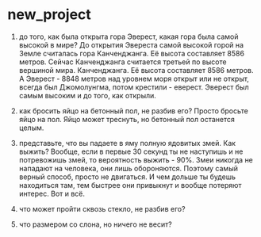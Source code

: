 # new_project
1)  до того, как была открыта гора Эверест, какая гора была самой высокой в мире?
До открытия Эвереста самой высокой горой на Земле считалась гора Канченджанга. Её высота составляет 8586 метров. Сейчас Канченджанга считается третьей по высоте вершиной мира. Канченджанга. Её высота составляет 8586 метров. А Эверест - 8848 метров над уровнем моря открыт или не открыт, всегда был Джомолунгма, потом крестили - еверест. Эверест был самым высоким и до того, как открыли.

2) как бросить яйцо на бетонный пол, не разбив его?
Просто бросьте яйцо на пол. Яйцо может треснуть, но бетонный пол останется целым.

3) представьте, что вы падаете в яму полную ядовитых змей. Как выжить?
Вообще, если в первые 30 секунд ты не наступишь и не потревожишь змей, то вероятность выжить - 90%. Змеи никогда не нападают на человека, они лишь обороняются. Поэтому самый верный способ, просто не двигаться. И чем дольше ты будешь находиться там, тем быстрее они привыкнут и вообще потеряют интерес. Вот и всё.

4) что может пройти сквозь стекло, не разбив его?

5) что размером со слона, но ничего не весит?
